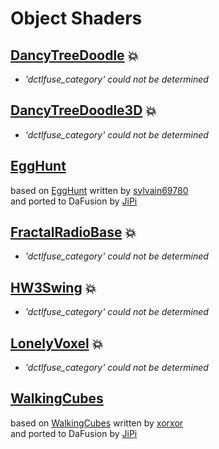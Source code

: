
  <!--                                                             -->
  <!--           THIS IS AN AUTOMATICALLY GENERATED FILE           -->
  <!--                                                             -->
  <!--                  D O   N O T   E D I T ! ! !                -->
  <!--                                                             -->
  <!--  ALL CHANGES WILL BE OVERWRITTEN WITHOUT ANY FURTHER NOTICE -->
  <!--                                                             -->


  # Object Shaders

## **[DancyTreeDoodle](DancyTreeDoodle.md)** :boom:
- *'dctlfuse_category' could not be determined*

## **[DancyTreeDoodle3D](DancyTreeDoodle3D.md)** :boom:
- *'dctlfuse_category' could not be determined*

## **[EggHunt](EggHunt.md)**
based on [EggHunt](https://www.shadertoy.com/view/ttyfDV) written by [sylvain69780](https://www.shadertoy.com/user/sylvain69780)<br />and ported to DaFusion by [JiPi](....//Site/Profiles/JiPi.md)

## **[FractalRadioBase](FractalRadioBase.md)** :boom:
- *'dctlfuse_category' could not be determined*

## **[HW3Swing](HW3Swing.md)** :boom:
- *'dctlfuse_category' could not be determined*

## **[LonelyVoxel](LonelyVoxel.md)** :boom:
- *'dctlfuse_category' could not be determined*

## **[WalkingCubes](WalkingCubes.md)**
based on [WalkingCubes](https://www.shadertoy.com/view/Xl3XR4) written by [xorxor](https://www.shadertoy.com/user/xorxor)<br />and ported to DaFusion by [JiPi](....//Site/Profiles/JiPi.md)

